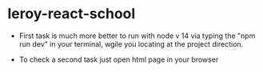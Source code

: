 # leroy-react-school

* First task is much more better to run with node v 14 via typing the "npm run dev" in your terminal, wgile you locating at the project direction.

* To check a second task just open html page in your browser  
